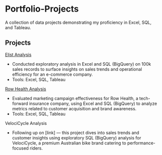 # Portfolio-Projects

A collection of data projects demonstrating my proficiency in Excel, SQL, and Tableau.

## Projects

[Elist Analysis](Elist-Analysis/)

- Conducted exploratory analysis in Excel and SQL (BigQuery) on 100k sales records to surface insights on sales trends and operational efficiency for an e-commerce company.
- Tools: Excel, SQL, Tableau

[Row Health Analysis](RowHealth-Analysis/)

- Evaluated marketing campaign effectiveness for Row Health, a tech-forward insurance company, using Excel and SQL (BigQuery) to analyze metrics related to customer acquisition and brand awareness.
- Tools: Excel, SQL, Tableau

VelociCycle Analysis

- Following up on [link] — this project dives into sales trends and customer insights using exploratory SQL (BigQuery) analysis for VelociCycle, a premium Australian bike brand catering to performance-focused riders.
